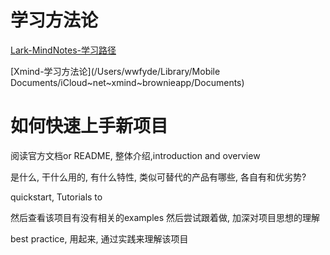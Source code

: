 # 学习方法论

[Lark-MindNotes-学习路径](https://wwfydeio.sg.larksuite.com/wiki/Q5lBwgWP6iYAc5kzkAalTsCugAd)

[Xmind-学习方法论](/Users/wwfyde/Library/Mobile Documents/iCloud~net~xmind~brownieapp/Documents)



# 如何快速上手新项目

阅读官方文档or README, 整体介绍,introduction and overview

是什么, 干什么用的, 有什么特性, 类似可替代的产品有哪些, 各自有和优劣势?

quickstart, Tutorials to 



然后查看该项目有没有相关的examples 然后尝试跟着做, 加深对项目思想的理解



best practice, 用起来, 通过实践来理解该项目



